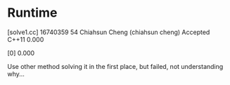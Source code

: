 # Runtime

[solve1.cc]
16740359    54  Chiahsun Cheng (chiahsun cheng)   Accepted  C++11   0.000


[0] 0.000


Use other method solving it in the first place, but failed, not understanding why...
